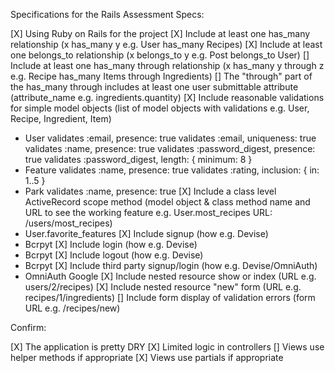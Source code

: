 Specifications for the Rails Assessment
Specs:

[X] Using Ruby on Rails for the project
[X] Include at least one has_many relationship (x has_many y e.g. User has_many Recipes)
[X] Include at least one belongs_to relationship (x belongs_to y e.g. Post belongs_to User)
[] Include at least one has_many through relationship (x has_many y through z e.g. Recipe has_many Items through Ingredients)
[] The "through" part of the has_many through includes at least one user submittable attribute (attribute_name e.g. ingredients.quantity)
[X] Include reasonable validations for simple model objects (list of model objects with validations e.g. User, Recipe, Ingredient, Item)
  - User
      validates :email, presence: true
      validates :email, uniqueness: true
      validates :name, presence: true
      validates :password_digest, presence: true
      validates :password_digest, length: { minimum: 8 }
  - Feature
      validates :name, presence: true
      validates :rating, inclusion: { in: 1..5 }
  - Park
      validates :name, presence: true
[X] Include a class level ActiveRecord scope method (model object & class method name and URL to see the working feature e.g. User.most_recipes URL: /users/most_recipes)
  - User.favorite_features
[X] Include signup (how e.g. Devise)
  - Bcrpyt
[X] Include login (how e.g. Devise)
  - Bcrpyt
[X] Include logout (how e.g. Devise)
  - Bcrpyt
[X] Include third party signup/login (how e.g. Devise/OmniAuth)
  - OmniAuth Google
[X] Include nested resource show or index (URL e.g. users/2/recipes)
[X] Include nested resource "new" form (URL e.g. recipes/1/ingredients)
[] Include form display of validation errors (form URL e.g. /recipes/new)

Confirm:

[X] The application is pretty DRY
[X] Limited logic in controllers
[] Views use helper methods if appropriate
[X] Views use partials if appropriate

